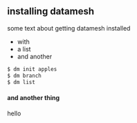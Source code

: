 ## installing datamesh

some text about getting datamesh installed

 * with
 * a list
 * and another

```bash
$ dm init apples
$ dm branch
$ dm list
```

#### and another thing

hello
